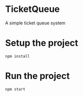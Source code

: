 # TicketQueue
A simple ticket queue system

# Setup the project
```
npm install
```

# Run the project
```
npm start
```
